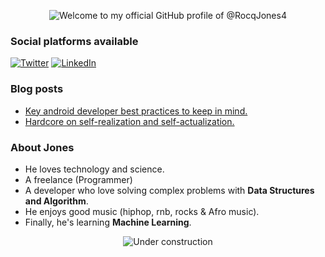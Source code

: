<div align="center">
  
![Welcome to my official GitHub profile of @RocqJones](https://user-images.githubusercontent.com/282759/84682528-c1d5d300-af03-11ea-9bfb-02854ad0cb20.gif)4

</div>

### Social platforms available

[![Twitter](https://user-images.githubusercontent.com/282759/84680160-40c90c80-af00-11ea-8390-bb86858c5fa5.png)](https://twitter.com/RocqJones) 
[![LinkedIn](https://user-images.githubusercontent.com/282759/84680162-4161a300-af00-11ea-912c-8f32e5cc1676.png)](https://www.linkedin.com/in/jones-mbindyo/)

### Blog posts
* [Key android developer best practices to keep in mind.](https://dev.to/rocqjones/key-android-developer-best-practices-to-keep-in-mind-2k33)
* [Hardcore on self-realization and self-actualization.](https://dev.to/rocqjones/hardcore-on-self-realization-and-self-actualization-2m4m)

### About Jones
* He loves technology and science.
* A freelance (Programmer)
* A developer who love solving complex problems with **Data Structures and Algorithm**.
* He enjoys good music (hiphop, rnb, rocks & Afro music).
* Finally, he's learning **Machine Learning**.

<div align="center">

![Under construction](https://user-images.githubusercontent.com/282759/84681715-8c7cb580-af02-11ea-85a4-05d069c72121.gif)

</div>
